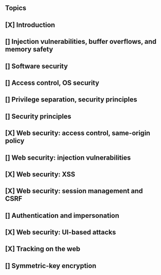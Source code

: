## Topics

## [X] Introduction
## [] Injection vulnerabilities, buffer overflows, and memory safety
## [] Software security
## [] Access control, OS security
## [] Privilege separation, security principles
## [] Security principles
## [X] Web security: access control, same-origin policy
## [] Web security: injection vulnerabilities
## [X] Web security: XSS
## [X] Web security: session management and CSRF
## [] Authentication and impersonation
## [X] Web security: UI-based attacks
## [X] Tracking on the web
## [] Symmetric-key encryption